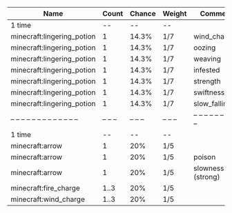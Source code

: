 | Name                       | Count | Chance | Weight | Comment           |
| -------------------------- | ----- | ------ | ------ | ----------------- |
| 1 time                     |    -- |     -- |     -- |                   |
| minecraft:lingering_potion |     1 |  14.3% |    1/7 | wind_charged      |
| minecraft:lingering_potion |     1 |  14.3% |    1/7 | oozing            |
| minecraft:lingering_potion |     1 |  14.3% |    1/7 | weaving           |
| minecraft:lingering_potion |     1 |  14.3% |    1/7 | infested          |
| minecraft:lingering_potion |     1 |  14.3% |    1/7 | strength          |
| minecraft:lingering_potion |     1 |  14.3% |    1/7 | swiftness         |
| minecraft:lingering_potion |     1 |  14.3% |    1/7 | slow_falling      |
| – – – – – – – – – – – – –  | – – – | – – –  | – – –  | – – – – – – – – – |
| 1 time                     |    -- |     -- |     -- |                   |
| minecraft:arrow            |     1 |    20% |    1/5 |                   |
| minecraft:arrow            |     1 |    20% |    1/5 | poison            |
| minecraft:arrow            |     1 |    20% |    1/5 | slowness (strong) |
| minecraft:fire_charge      |  1..3 |    20% |    1/5 |                   |
| minecraft:wind_charge      |  1..3 |    20% |    1/5 |                   |